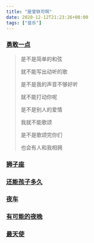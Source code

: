 ```yaml
---
title: "是曾轶可啊"
date: 2020-12-12T21:23:26+08:00
tags: ["音乐"]
---
```


### [勇敢一点](https://music.163.com/song?id=340395&userid=42302928)

> 是不是简单的和弦
>
> 就不能写出动听的歌
>
> 是不是我的声音不够好听
>
> 就不能打动你呢
>
> 是不是别人的爱情
>
> 我就不能歌颂
>
> 是不是歌颂完你们
>
> 也会有人和我相拥

### [狮子座]()

### [还能孩子多久]()

### [夜车]()

### [有可能的夜晚]()

### [最天使]()